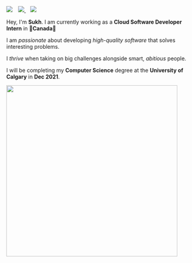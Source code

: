 <div>
  <img align="left" style="margin-right:15px;" src="https://user-images.githubusercontent.com/50682117/111104991-83fbee80-8517-11eb-8948-cffde8b5c689.png">
  <p>
    <a href="https://www.linkedin.com/in/sukhjot-sekhon/">
      <img src="https://img.shields.io/badge/-LinkedIn-black?style=for-the-badge&logo=Linkedin" />
    </a>
    &nbsp;&nbsp;
    <a href="mailto:sukhjot.sekhon@ucalgary.ca">
      <img src="https://img.shields.io/badge/-Say%20Hi!-black?style=for-the-badge&logo=gmail" />
    </a>
  </p>
  Hey, I'm <b>Sukh</b>. I am currently working as a <b>Cloud Software Developer Intern</b> in 🍁<b>Canada</b>🍁<br>
  
  
  I am <em>passionate</em> about developing <em>high-quality software</em> that solves interesting problems.<br>

  I <em>thrive</em> when taking on big challenges alongside smart, <em>abitious</em> people.<br>

  I will be completing my <b>Computer Science</b> degree at the <b>University of Calgary</b> in <b>Dec 2021</b>.
</div>

<p align='left'>
  <a href="#"><img src="https://github-readme-stats.vercel.app/api?username=sukhjot-sekhon&show_icons=true&theme=radical" width="450"></a>
</p>